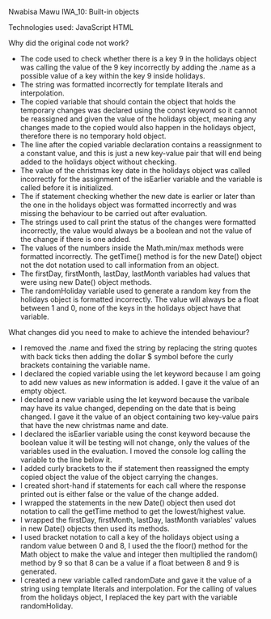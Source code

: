 Nwabisa Mawu IWA_10: Built-in objects

Technologies used: JavaScript HTML

Why did the original code not work?

- The code used to check whether there is a key 9 in the holidays object was calling the value of the 9 key incorrectly by adding the .name as a possible value of a key within the key 9 inside holidays.
- The string was formatted incorrectly for template literals and interpolation.
- The copied variable that should contain the object that holds the temporary changes was declared using the const keyword so it cannot be reassigned and given the value of the holidays object, meaning any changes made to the copied would also happen in the holidays object, therefore there is no temporary hold object.
- The line after the copied variable declaration contains a reassignment to a constant value, and this is just a new key-value pair that will end being added to the holidays object without checking.
- The value of the christmas key date in the holidays object was called incorrectly for the assignment of the isEarlier variable and the variable is called before it is initialized.
- The if statement checking whether the new date is earlier or later than the one in the holidays object was formatted incorrectly and was missing the behaviour to be carried out after evaluation. 
- The strings used to call print the status of the changes were formatted incorrectly, the value would always be a boolean and not the value of the change if there is one added.
- The values of the numbers inside the Math.min/max methods were formatted incorrectly. The getTime() method is for the new Date() object not the dot notation used to call information from an object.
- The firstDay, firstMonth, lastDay, lastMonth variables had values that were using new Date() object methods.
- The randomHoliday variable used to generate a random key from the holidays object is formatted incorrectly. The value will always be a float between 1 and 0, none of the keys in the holidays object have that variable.

What changes did you need to make to achieve the intended behaviour?

- I removed the .name and fixed the string by replacing the string quotes with back ticks then adding the dollar $ symbol before the curly brackets containing the variable name.
-  I declared the copied variable using the let keyword because I am going to add new values as new information is added. I gave it the value of an empty object.
- I declared a new variable using the let keyword because the varibale may have its value changed, depending on the date that is being changed. I gave it the value of an object containing two key-value pairs that have the new christmas name and date.
- I declared the isEarlier variable using the const keyword because the boolean value it will be testing will not change, only the values of the variables used in the evaluation. I moved the console log calling the variable to the line below it.
- I added curly brackets to the if statement then reassigned the empty copied object the value of the object carrying the changes.
- I created short-hand if statements for each call where the response printed out is either false or the value of the change added.
- I wrapped the statements in the new Date() object then used dot notation to call the getTime method to get the lowest/highest value.
- I wrapped the firstDay, firstMonth, lastDay, lastMonth variables' values in new Date() objects then used its methods.
- I used bracket notation to call a key of the holidays object using a random value between 0 and 8, I used the the floor() method for the Math object to make the value and integer then multiplied the random() method by 9 so that 8  can be a value if a float between 8 and 9 is generated.
- I created a new variable called randomDate and gave it the value of a string using template literals and interpolation. For the calling of values from the holidays object, I replaced the key part with the variable randomHoliday.